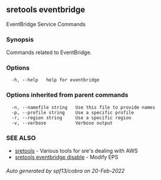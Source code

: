 ## sretools eventbridge

EventBridge Service Commands

### Synopsis

Commands related to EventBridge.

### Options

```
  -h, --help   help for eventbridge
```

### Options inherited from parent commands

```
  -n, --namefile string   Use this file to provide names
  -p, --profile string    Use a specific profile
  -r, --region string     Use a specific region
  -v, --verbose           Verbose output
```

### SEE ALSO

* [sretools](sretools.md)	 - Various tools for sre's dealing with AWS
* [sretools eventbridge disable](sretools_eventbridge_disable.md)	 - Modify EPS

###### Auto generated by spf13/cobra on 20-Feb-2022
